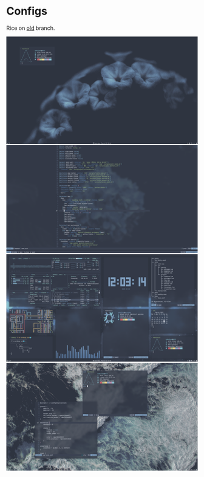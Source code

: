 # Configs

Rice on [old](https://github.com/mart-mihkel/conf/tree/old) branch.

![flowers](./.github/nord-flowers.png)
![flower](./.github/nord-flower.png)
![stars](./.github/nord-stars.png)
![sea](./.github/nord-sea.png)
